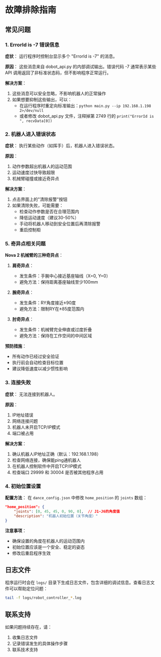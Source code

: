 # 故障排除指南

## 常见问题

### 1. ErrorId is -7 错误信息

**症状**：
运行程序时控制台显示多个 "ErrorId is -7" 的消息。

**原因**：
这些消息来自 dobot_api.py 的内部调试输出。错误代码 -7 通常表示某些 API 调用返回了非标准状态码，但不影响程序正常运行。

**解决方案**：
1. 这些消息可以安全忽略，不影响机器人的正常操作
2. 如果想要抑制这些输出，可以：
   - 在运行程序时重定向标准输出：`python main.py --ip 192.168.1.198 2>/dev/null`
   - 或者修改 dobot_api.py 文件，注释掉第 2749 行的 `print("ErrorId is ", recvData[0])`

### 2. 机器人进入错误状态

**症状**：
执行某些动作（如挥手）后，机器人进入错误状态。

**原因**：
1. 动作参数超出机器人的运动范围
2. 运动速度过快导致超限
3. 机械臂碰撞或接近奇异点

**解决方案**：
1. 点击界面上的"清除报警"按钮
2. 如果清除失败，可能需要：
   - 检查动作参数是否在合理范围内
   - 降低运动速度（建议30-50%）
   - 手动将机器人移动到安全位置后再清除报警
   - 重启控制柜

### 5. 奇异点相关问题

**Nova 2 机械臂的三种奇异点**：

1. **肩奇异点**：
   - 发生条件：手腕中心接近基座轴线（X=0, Y=0）
   - 避免方法：保持距离基座轴线至少100mm

2. **腕奇异点**：
   - 发生条件：RY角度接近±90度
   - 避免方法：限制RY在±85度范围内

3. **肘奇异点**：
   - 发生条件：机械臂完全伸直或过度折叠
   - 避免方法：保持在工作空间的中间区域

**预防措施**：
- 所有动作已经过安全验证
- 执行前会自动检查目标位置
- 建议降低速度以减少惯性影响

### 3. 连接失败

**症状**：
无法连接到机器人。

**原因**：
1. IP地址错误
2. 网络连接问题
3. 机器人未开启TCP/IP模式
4. 端口被占用

**解决方案**：
1. 确认机器人IP地址正确（默认：192.168.1.198）
2. 检查网络连接，确保能ping通机器人
3. 在机器人控制软件中开启TCP/IP模式
4. 检查端口 29999 和 30004 是否被其他程序占用

### 4. 初始位置设置

**配置方法**：
在 `dance_config.json` 中修改 `home_position` 的 `joints` 数组：
```json
"home_position": {
    "joints": [0, 45, 45, 0, 90, 0],  // J1-J6的角度值
    "description": "机器人初始位置（关节角度）"
}
```

**注意事项**：
- 确保设置的角度在机器人的运动范围内
- 初始位置应该是一个安全、稳定的姿态
- 修改后重启程序生效

## 日志文件

程序运行时会在 `logs/` 目录下生成日志文件，包含详细的调试信息。查看日志文件可以帮助定位问题：

```bash
tail -f logs/robot_controller_*.log
```

## 联系支持

如果问题持续存在，请：
1. 收集日志文件
2. 记录错误发生的具体操作步骤
3. 联系技术支持